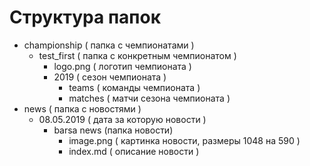# Cтруктура папок

* championship ( папка с чемпионатами )
	* test_first ( папка с конкретным чемпионатом )
		* logo.png ( логотип чемпионата )
		* 2019 ( сезон чемпионата )
			* teams ( команды чемпионата )
			* matches ( матчи сезона чемпионата )
* news ( папка с новостями )
	* 08.05.2019 ( дата за которую новости )
		* barsa news (папка новости)
			* image.png ( картинка новости, размеры 1048 на 590 )
			* index.md ( описание новости )